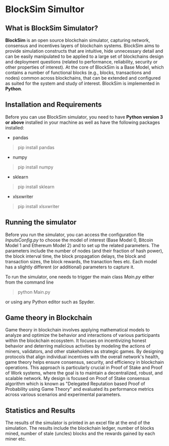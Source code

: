 # BlockSim Simultor

## What is BlockSim Simulator?
**BlockSim** is an open source blockchain simulator, capturing network, consensus and incentives layers of blockchain systems. BlockSim aims to provide simulation constructs that are intuitive, hide unnecessary detail and can be easily manipulated to be applied to a large set of blockchains design and deployment questions (related to performance, reliability, security or other properties of interest). At the core of BlockSim is a Base Model, which contains a number of functional blocks (e.g., blocks, transactions and nodes) common across blockchains, that can be extended and configured as suited for the system and study of interest. BlockSim is implemented in **Python**.

## Installation and Requirements

Before you can use BlockSim  simulator, you need to have **Python version 3 or above** installed in your machine as well as have the following packages installed:

- pandas 
>pip install pandas
- numpy 
>pip install numpy
- sklearn 
>pip install sklearn
- xlsxwriter
>pip install xlsxwriter

## Running the simulator

Before you run the simulator, you can access the configuration file *InputsConfig.py* to choose the model of interest (Base Model 0, Bitcoin Model 1 and Ethereum Model 2) and to set up the related parameters.
The parameters include the number of nodes (and their fraction of hash power), the block interval time, the block propagation delays, the block and transaction sizes, the block rewards, the tranaction fees etc.
Each model has a slightly different (or additional) parameters to capture it.

To run the simulator, one needs to trigger the main class *Main.py* either from the command line
> python Main.py

or using any Python editor such as Spyder.

## Game theory in Blockchain
Game theory in blockchain involves applying mathematical models to analyze and optimize the behavior and interactions of various participants within the blockchain ecosystem. It focuses on incentivizing honest behavior and deterring malicious activities by modeling the actions of miners, validators, and other stakeholders as strategic games. By designing protocols that align individual incentives with the overall network's health, game theory helps ensure consensus, security, and efficiency in blockchain operations. This approach is particularly crucial in Proof of Stake and Proof of Work systems, where the goal is to maintain a decentralized, robust, and scalable network. My design is focused on Proof of Stake consensus algorithm which is known as "Delegated Reputation based Proof of Probability using Game Theory" and evaluated its performance metrics across various scenarios and experimental parameters.


## Statistics and Results

The results of the simulator is printed in an excel file at the end of the simulation. The results include the blockchain ledger, number of blocks mined, number of stale (uncles) blocks and the rewards gained by each miner etc. 
